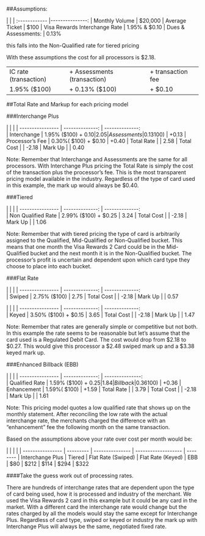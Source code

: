 

##Assumptions:


| 	 							|
| :------------ 				|---------------:
| Monthly Volume				| $20,000
| Average Ticket				| $100
| Visa Rewards Interchange Rate	| 1.95% & $0.10
| Dues & Assessments:			| 0.13%

this falls into the Non-Qualified rate for tiered pricing

With these assumptions the cost for all processors is $2.18.

| 						|								|					|
| ----------------		|	--------------				|	--------------	|
| IC rate (transaction)	| + Assessments (transaction)	| + transaction fee	| = total cost
| 1.95% ($100) 			| + 0.13% ($100) 				| + $0.10 			| = $2.18

##Total Rate and Markup for each pricing model

###Interchange Plus

| 					|							|
| ----------------	|	--------------:			|	--------------:		
| Interchange   	|	1.95% ($100) + $0.10 	|	2.05
| Assessments	  	|	0.13% ($100) 			|	+0.13
| Processor’s Fee	|	0.30%( $100) + $0.10 	|	+0.40
| Total Rate 		|							|	2.58
| Total Cost 		|							|	-2.18
| Mark Up 			|							|	0.40

Note:  Remember that Interchange and Assessments are the same for all processors.  With Interchange Plus pricing the Total Rate is simply the cost  of the transaction plus the processor’s fee.  This is the most transparent pricing model available in the industry.  Regardless of the type of card used in this example, the mark up would always be $0.40.

###Tiered

| 						|							|
| ----------------		|	--------------:			|	--------------:		
| Non Qualified Rate	|	2.99% ($100) + $0.25 	|	3.24
| Total Cost			|							|	-2.18
| Mark Up				|							|	1.06

Note:  Remember that with tiered pricing the type of card is arbitrarily assigned to the Qualified, Mid-Qualified or Non-Qualified bucket.  This means that one month the Visa Rewards 2 Card could be in the Mid-Qualified bucket and the next month it is in the Non-Qualified bucket.  The processor’s profit is uncertain and dependent upon which card type they choose to place into each bucket. 


###Flat Rate

						
| 						|							|
| ----------------		|	--------------:			|	--------------:		
| Swiped				|	2.75% ($100)			|	2.75
| Total Cost			|							|	-2.18
| Mark Up				|							|	0.57

| 						|							|
| ----------------		|	--------------:			|	--------------:		
| Keyed					|	3.50% ($100) + $0.15	|	3.65
| Total Cost			|							|	-2.18
| Mark Up				|							|	1.47


Note:  Remember that rates are generally simple or competitive but not both.  In this example the rate seems to be reasonable but let’s assume that the card used is a Regulated Debit Card.  The cost would drop from $2.18 to $0.27.  This would give this processor a $2.48 swiped mark up and a $3.38 keyed mark up.

###Enhanced Billback (EBB)


| 					|							|
| ----------------	|	--------------:			|	---------------:		
| Qualified Rate   	|	1.59% ($100) + $0.25 	|	1.84
| Billback	  		|	0.36% ($100) 			|	+0.36
| Enhancement		|	1.59%( $100)		 	|	+1.59
| Total Rate 		|							|	3.79
| Total Cost 		|							|	-2.18
| Mark Up 			|							|	1.61


Note:  This pricing model quotes a low qualified rate that shows up on the monthly statement.  After reconciling the low rate with the actual interchange rate,  the merchants charged the difference with an “enhancement” fee the following month on the same transaction.

Based on the assumptions above your rate over cost per month would be:

| 					|				|						|
| ----------------	| ---------		| ---------------		| -------------------	| --------
| Interchange Plus	| Tiered		| Flat Rate (Swiped) 	| Flat Rate (Keyed) 	| EBB
| $80				| $212			| $114					| $294					| $322



####Take the guess work out of processing rates.

There are hundreds of interchange rates that are dependent upon the type of card being used, how it is processed and industry of the merchant.  We used the Visa Rewards 2 card in this example but it could be any card in the market.  With a different card the interchange rate would change but the rates charged by all the models would stay the same except for Interchange Plus.  Regardless of card type, swiped or keyed or industry the mark up with Interchange Plus will always be the same, negotiated fixed rate.   
